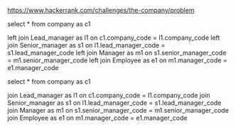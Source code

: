 https://www.hackerrank.com/challenges/the-company/problem


select * from company as c1

left join Lead_manager   as l1   on c1.company_code = l1.company_code
left join Senior_manager as s1   on l1.lead_manager_code = s1.lead_manager_code
left join Manager        as m1   on s1.senior_manager_code = m1.senior_manager_code
left join Employee       as e1   on m1.manager_code = e1.manager_code


select * from company as c1

join Lead_manager   as l1   on c1.company_code = l1.company_code
join Senior_manager as s1   on l1.lead_manager_code = s1.lead_manager_code
join Manager        as m1   on s1.senior_manager_code = m1.senior_manager_code
join Employee       as e1   on m1.manager_code = e1.manager_code
